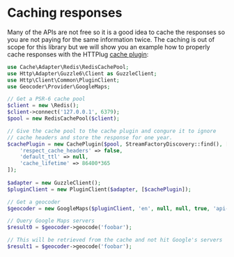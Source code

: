 # Caching responses

Many of the APIs are not free so it is a good idea to cache the responses so you 
are not paying for the same information twice. The caching is out of scope for this 
library but we will show you an example how to properly cache responses with the
HTTPlug [cache plugin](http://php-http.readthedocs.io/en/latest/plugins/cache.html):

```php
use Cache\Adapter\Redis\RedisCachePool;
use Http\Adapter\Guzzle6\Client as GuzzleClient;
use Http\Client\Common\PluginClient;
use Geocoder\Provider\GoogleMaps;

// Get a PSR-6 cache pool
$client = new \Redis();
$client->connect('127.0.0.1', 6379);
$pool = new RedisCachePool($client);

// Give the cache pool to the cache plugin and congure it to ignore
// cache headers and store the response for one year.
$cachePlugin = new CachePlugin($pool, StreamFactoryDiscovery::find(), [
    'respect_cache_headers' => false,
    'default_ttl' => null,
    'cache_lifetime' => 86400*365
]);
    
$adapter = new GuzzleClient();    
$pluginClient = new PluginClient($adapter, [$cachePlugin]);

// Get a geocoder
$geocoder = new GoogleMaps($pluginClient, 'en', null, null, true, 'api-key');

// Query Google Maps servers
$result0 = $geocoder->geocode('foobar');

// This will be retrieved from the cache and not hit Google's servers
$result1 = $geocoder->geocode('foobar');
```
